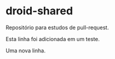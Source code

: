 # droid-shared
Repositório para estudos de pull-request.

Esta linha foi adicionada em um teste.

Uma nova linha.
